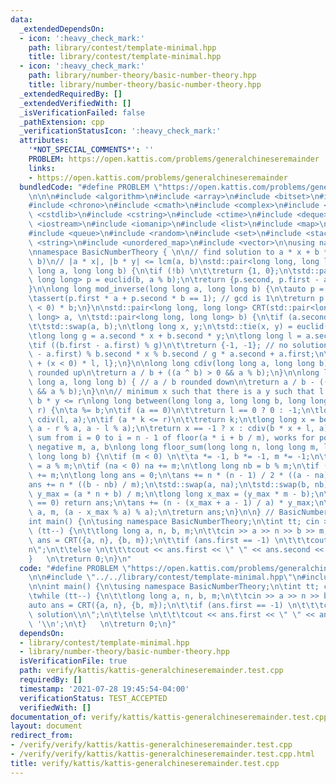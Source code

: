 ```yaml
---
data:
  _extendedDependsOn:
  - icon: ':heavy_check_mark:'
    path: library/contest/template-minimal.hpp
    title: library/contest/template-minimal.hpp
  - icon: ':heavy_check_mark:'
    path: library/number-theory/basic-number-theory.hpp
    title: library/number-theory/basic-number-theory.hpp
  _extendedRequiredBy: []
  _extendedVerifiedWith: []
  _isVerificationFailed: false
  _pathExtension: cpp
  _verificationStatusIcon: ':heavy_check_mark:'
  attributes:
    '*NOT_SPECIAL_COMMENTS*': ''
    PROBLEM: https://open.kattis.com/problems/generalchineseremainder
    links:
    - https://open.kattis.com/problems/generalchineseremainder
  bundledCode: "#define PROBLEM \"https://open.kattis.com/problems/generalchineseremainder\"\
    \n\n\n#include <algorithm>\n#include <array>\n#include <bitset>\n#include <cassert>\n\
    #include <chrono>\n#include <cmath>\n#include <complex>\n#include <cstdio>\n#include\
    \ <cstdlib>\n#include <cstring>\n#include <ctime>\n#include <deque>\n#include\
    \ <iostream>\n#include <iomanip>\n#include <list>\n#include <map>\n#include <numeric>\n\
    #include <queue>\n#include <random>\n#include <set>\n#include <stack>\n#include\
    \ <string>\n#include <unordered_map>\n#include <vector>\n\nusing namespace std;\n\
    \nnamespace BasicNumberTheory { \n\n// find solution to a * x + b * y = gcd(a,\
    \ b)\n// |a * x|, |b * y| <= lcm(a, b)\nstd::pair<long long, long long> euclid(long\
    \ long a, long long b) {\n\tif (!b) \n\t\treturn {1, 0};\n\tstd::pair<long long,\
    \ long long> p = euclid(b, a % b);\n\treturn {p.second, p.first - a / b * p.second};\n\
    }\n\nlong long mod_inverse(long long a, long long b) {\n\tauto p = euclid(a, b);\n\
    \tassert(p.first * a + p.second * b == 1); // gcd is 1\n\treturn p.first + (p.first\
    \ < 0) * b;\n}\n\nstd::pair<long long, long long> CRT(std::pair<long long, long\
    \ long> a, \n\tstd::pair<long long, long long> b) {\n\tif (a.second < b.second)\n\
    \t\tstd::swap(a, b);\n\tlong long x, y;\n\tstd::tie(x, y) = euclid(a.second, b.second);\n\
    \tlong long g = a.second * x + b.second * y;\n\tlong long l = a.second / g * b.second;\n\
    \tif ((b.first - a.first) % g)\n\t\treturn {-1, -1}; // no solution\n\tx = (b.first\
    \ - a.first) % b.second * x % b.second / g * a.second + a.first;\n\treturn {x\
    \ + (x < 0) * l, l};\n}\n\nlong long cdiv(long long a, long long b) { // a / b\
    \ rounded up\n\treturn a / b + ((a ^ b) > 0 && a % b);\n}\n\nlong long fdiv(long\
    \ long a, long long b) { // a / b rounded down\n\treturn a / b - ((a ^ b) < 0\
    \ && a % b);\n}\n\n// minimum x such that there is a y such that l <= a * x +\
    \ b * y <= r\nlong long between(long long a, long long b, long long l, long long\
    \ r) {\n\ta %= b;\n\tif (a == 0)\n\t\treturn l == 0 ? 0 : -1;\n\tlong long k =\
    \ cdiv(l, a);\n\tif (a * k <= r)\n\t\treturn k;\n\tlong long x = between(b, a,\
    \ a - r % a, a - l % a);\n\treturn x == -1 ? x : cdiv(b * x + l, a);\n}\n\n//\
    \ sum from i = 0 to i = n - 1 of floor(a * i + b / m), works for positive and\
    \ negative m, a, b\nlong long floor_sum(long long n, long long m, long  long a,\
    \ long long b) {\n\tif (m < 0) \n\t\ta *= -1, b *= -1, m *= -1;\n\tlong long na\
    \ = a % m;\n\tif (na < 0) na += m;\n\tlong long nb = b % m;\n\tif (nb < 0) nb\
    \ += m;\n\tlong long ans = 0;\n\tans += n * (n - 1) / 2 * ((a - na) / m);\n\t\
    ans += n * ((b - nb) / m);\n\tstd::swap(a, na);\n\tstd::swap(b, nb);\n\tlong long\
    \ y_max = (a * n + b) / m;\n\tlong long x_max = (y_max * m - b);\n\tif (y_max\
    \ == 0) return ans;\n\tans += (n - (x_max + a - 1) / a) * y_max;\n\tans += floor_sum(y_max,\
    \ a, m, (a - x_max % a) % a);\n\treturn ans;\n}\n\n} // BasicNumberTheory\n\n\
    int main() {\n\tusing namespace BasicNumberTheory;\n\tint tt; cin >> tt;\n\twhile\
    \ (tt--) {\n\t\tlong long a, n, b, m;\n\t\tcin >> a >> n >> b >> m;\n\t\tauto\
    \ ans = CRT({a, n}, {b, m});\n\t\tif (ans.first == -1) \n\t\t\tcout << \"no solution\\\
    n\";\n\t\telse \n\t\t\tcout << ans.first << \" \" << ans.second << '\\n';\n\t\
    }   \n\treturn 0;\n}\n"
  code: "#define PROBLEM \"https://open.kattis.com/problems/generalchineseremainder\"\
    \n\n#include \"../../library/contest/template-minimal.hpp\"\n#include \"../../library/number-theory/basic-number-theory.hpp\"\
    \n\nint main() {\n\tusing namespace BasicNumberTheory;\n\tint tt; cin >> tt;\n\
    \twhile (tt--) {\n\t\tlong long a, n, b, m;\n\t\tcin >> a >> n >> b >> m;\n\t\t\
    auto ans = CRT({a, n}, {b, m});\n\t\tif (ans.first == -1) \n\t\t\tcout << \"no\
    \ solution\\n\";\n\t\telse \n\t\t\tcout << ans.first << \" \" << ans.second <<\
    \ '\\n';\n\t}   \n\treturn 0;\n}"
  dependsOn:
  - library/contest/template-minimal.hpp
  - library/number-theory/basic-number-theory.hpp
  isVerificationFile: true
  path: verify/kattis/kattis-generalchineseremainder.test.cpp
  requiredBy: []
  timestamp: '2021-07-28 19:45:54-04:00'
  verificationStatus: TEST_ACCEPTED
  verifiedWith: []
documentation_of: verify/kattis/kattis-generalchineseremainder.test.cpp
layout: document
redirect_from:
- /verify/verify/kattis/kattis-generalchineseremainder.test.cpp
- /verify/verify/kattis/kattis-generalchineseremainder.test.cpp.html
title: verify/kattis/kattis-generalchineseremainder.test.cpp
---
```

